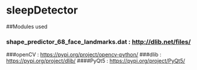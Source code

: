 # sleepDetector
##Modules used
### shape_predictor_68_face_landmarks.dat : http://dlib.net/files/
###openCV : https://pypi.org/project/opencv-python/
###dlib : https://pypi.org/project/dlib/
####PyQt5 : https://pypi.org/project/PyQt5/
